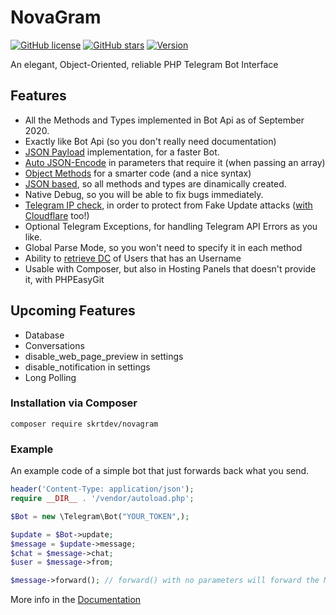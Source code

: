 # NovaGram
[![GitHub license](https://img.shields.io/github/license/skrtdev/NovaGram)](https://github.com/skrtdev/NovaGram/blob/master/LICENSE) [![GitHub stars](https://img.shields.io/github/stars/skrtdev/NovaGram)](https://github.com/skrtdev/NovaGram/stargazers) [![Version](https://img.shields.io/badge/version-1.x-blue)](https://github.com/skrtdev/NovaGram/releases)

An elegant, Object-Oriented, reliable PHP Telegram Bot Interface

## Features

- All the Methods and Types implemented in Bot Api as of September 2020.
- Exactly like Bot Api (so you don't really need documentation)
- [JSON Payload](https://docs.novagram.ga/construct.html#json-payload) implementation, for a faster Bot.
- [Auto JSON-Encode](https://github.com/skrtdev/NovaGram/blob/f6ee013613d62834c19ab4a666c42dc0a0a53119/src/main.php#L64) in parameters that require it (when passing an array)
- [Object Methods](https://docs.novagram.ga/objects.html#objects-methods) for a smarter code (and a nice syntax)
- [JSON based](https://github.com/skrtdev/NovaGram/blob/master/src/json.json), so all methods and types are dinamically created.
- Native Debug, so you will be able to fix bugs immediately.
- [Telegram IP check](https://github.com/skrtdev/NovaGram/blob/f6ee013613d62834c19ab4a666c42dc0a0a53119/src/main.php#L45), in order to protect from Fake Update attacks ([with Cloudflare](https://github.com/skrtdev/NovaGram/blob/f6ee013613d62834c19ab4a666c42dc0a0a53119/src/main.php#L39) too!)
- Optional Telegram Exceptions, for handling Telegram API Errors as you like.
- Global Parse Mode, so you won't need to specify it in each method
- Ability to [retrieve DC](https://docs.novagram.ga/docs.html#getUsernameDC) of Users that has an Username
- Usable with Composer, but also in Hosting Panels that doesn't provide it, with PHPEasyGit

## Upcoming Features
- Database
- Conversations
- disable_web_page_preview in settings
- disable_notification in settings
- Long Polling

### Installation via Composer
`composer require skrtdev/novagram`

### Example
An example code of a simple bot that just forwards back what you send.

```php
header('Content-Type: application/json');
require __DIR__ . '/vendor/autoload.php';

$Bot = new \Telegram\Bot("YOUR_TOKEN",);

$update = $Bot->update;
$message = $update->message;
$chat = $message->chat;
$user = $message->from;

$message->forward(); // forward() with no parameters will forward the Message back to the sender
```

More info in the [Documentation](https://docs.novagram.ga)
